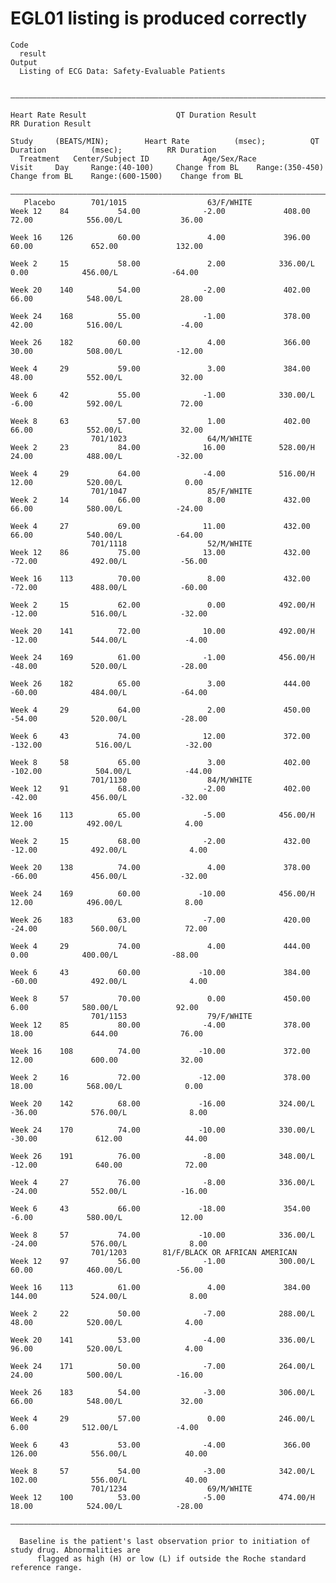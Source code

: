 # EGL01 listing is produced correctly

    Code
      result
    Output
      Listing of ECG Data: Safety-Evaluable Patients
      
      —————————————————————————————————————————————————————————————————————————————————————————————————————————————————————————————————————————————————————————————————————————————————————————————————
                                                                                         Heart Rate Result                    QT Duration Result                    RR Duration Result                 
                                                                                 Study     (BEATS/MIN);        Heart Rate          (msec);          QT Duration          (msec);          RR Duration  
      Treatment   Center/Subject ID            Age/Sex/Race             Visit     Day     Range:(40-100)     Change from BL    Range:(350-450)     Change from BL    Range:(600-1500)    Change from BL
      —————————————————————————————————————————————————————————————————————————————————————————————————————————————————————————————————————————————————————————————————————————————————————————————————
       Placebo        701/1015                  63/F/WHITE             Week 12    84           54.00              -2.00             408.00              72.00            556.00/L             36.00    
                                                                       Week 16    126          60.00               4.00             396.00              60.00             652.00             132.00    
                                                                       Week 2     15           58.00               2.00            336.00/L              0.00            456.00/L            -64.00    
                                                                       Week 20    140          54.00              -2.00             402.00              66.00            548.00/L             28.00    
                                                                       Week 24    168          55.00              -1.00             378.00              42.00            516.00/L             -4.00    
                                                                       Week 26    182          60.00               4.00             366.00              30.00            508.00/L            -12.00    
                                                                       Week 4     29           59.00               3.00             384.00              48.00            552.00/L             32.00    
                                                                       Week 6     42           55.00              -1.00            330.00/L             -6.00            592.00/L             72.00    
                                                                       Week 8     63           57.00               1.00             402.00              66.00            552.00/L             32.00    
                      701/1023                  64/M/WHITE             Week 2     23           84.00              16.00            528.00/H             24.00            488.00/L            -32.00    
                                                                       Week 4     29           64.00              -4.00            516.00/H             12.00            520.00/L              0.00    
                      701/1047                  85/F/WHITE             Week 2     14           66.00               8.00             432.00              66.00            580.00/L            -24.00    
                                                                       Week 4     27           69.00              11.00             432.00              66.00            540.00/L            -64.00    
                      701/1118                  52/M/WHITE             Week 12    86           75.00              13.00             432.00             -72.00            492.00/L            -56.00    
                                                                       Week 16    113          70.00               8.00             432.00             -72.00            488.00/L            -60.00    
                                                                       Week 2     15           62.00               0.00            492.00/H            -12.00            516.00/L            -32.00    
                                                                       Week 20    141          72.00              10.00            492.00/H            -12.00            544.00/L             -4.00    
                                                                       Week 24    169          61.00              -1.00            456.00/H            -48.00            520.00/L            -28.00    
                                                                       Week 26    182          65.00               3.00             444.00             -60.00            484.00/L            -64.00    
                                                                       Week 4     29           64.00               2.00             450.00             -54.00            520.00/L            -28.00    
                                                                       Week 6     43           74.00              12.00             372.00            -132.00            516.00/L            -32.00    
                                                                       Week 8     58           65.00               3.00             402.00            -102.00            504.00/L            -44.00    
                      701/1130                  84/M/WHITE             Week 12    91           68.00              -2.00             402.00             -42.00            456.00/L            -32.00    
                                                                       Week 16    113          65.00              -5.00            456.00/H             12.00            492.00/L              4.00    
                                                                       Week 2     15           68.00              -2.00             432.00             -12.00            492.00/L              4.00    
                                                                       Week 20    138          74.00               4.00             378.00             -66.00            456.00/L            -32.00    
                                                                       Week 24    169          60.00             -10.00            456.00/H             12.00            496.00/L              8.00    
                                                                       Week 26    183          63.00              -7.00             420.00             -24.00            560.00/L             72.00    
                                                                       Week 4     29           74.00               4.00             444.00               0.00            400.00/L            -88.00    
                                                                       Week 6     43           60.00             -10.00             384.00             -60.00            492.00/L              4.00    
                                                                       Week 8     57           70.00               0.00             450.00               6.00            580.00/L             92.00    
                      701/1153                  79/F/WHITE             Week 12    85           80.00              -4.00             378.00              18.00             644.00              76.00    
                                                                       Week 16    108          74.00             -10.00             372.00              12.00             600.00              32.00    
                                                                       Week 2     16           72.00             -12.00             378.00              18.00            568.00/L              0.00    
                                                                       Week 20    142          68.00             -16.00            324.00/L            -36.00            576.00/L              8.00    
                                                                       Week 24    170          74.00             -10.00            330.00/L            -30.00             612.00              44.00    
                                                                       Week 26    191          76.00              -8.00            348.00/L            -12.00             640.00              72.00    
                                                                       Week 4     27           76.00              -8.00            336.00/L            -24.00            552.00/L            -16.00    
                                                                       Week 6     43           66.00             -18.00             354.00              -6.00            580.00/L             12.00    
                                                                       Week 8     57           74.00             -10.00            336.00/L            -24.00            576.00/L              8.00    
                      701/1203        81/F/BLACK OR AFRICAN AMERICAN   Week 12    97           56.00              -1.00            300.00/L             60.00            460.00/L            -56.00    
                                                                       Week 16    113          61.00               4.00             384.00             144.00            524.00/L              8.00    
                                                                       Week 2     22           50.00              -7.00            288.00/L             48.00            520.00/L              4.00    
                                                                       Week 20    141          53.00              -4.00            336.00/L             96.00            520.00/L              4.00    
                                                                       Week 24    171          50.00              -7.00            264.00/L             24.00            500.00/L            -16.00    
                                                                       Week 26    183          54.00              -3.00            306.00/L             66.00            548.00/L             32.00    
                                                                       Week 4     29           57.00               0.00            246.00/L              6.00            512.00/L             -4.00    
                                                                       Week 6     43           53.00              -4.00             366.00             126.00            556.00/L             40.00    
                                                                       Week 8     57           54.00              -3.00            342.00/L            102.00            556.00/L             40.00    
                      701/1234                  69/M/WHITE             Week 12    100          53.00              -5.00            474.00/H             18.00            524.00/L            -28.00    
      —————————————————————————————————————————————————————————————————————————————————————————————————————————————————————————————————————————————————————————————————————————————————————————————————
      
      Baseline is the patient's last observation prior to initiation of study drug. Abnormalities are
          flagged as high (H) or low (L) if outside the Roche standard reference range.

